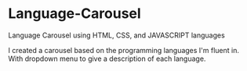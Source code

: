 # Language-Carousel
Language Carousel using HTML, CSS, and JAVASCRIPT languages

I created a carousel based on the programming languages I'm fluent in. With dropdown menu to give a description of each language. 
